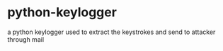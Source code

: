 # python-keylogger
a python keylogger used to extract the keystrokes and send to attacker through mail
